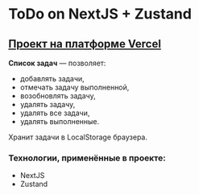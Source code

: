 # ToDo on NextJS + Zustand

## [Проект на платформе Vercel](https://...)

**Список задач** — позволяет: 

- добавлять задачи, 
- отмечать задачу выполненной,
- возобновлять задачу,
- удалять задачу,
- удалять все задачи,
- удалять выполненные.

Хранит задачи в LocalStorage браузера.

### Технологии, применённые в проекте:

- NextJS
- Zustand